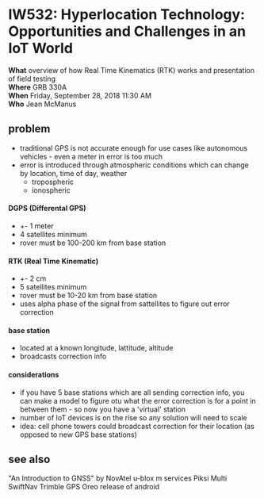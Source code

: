 # IW532: Hyperlocation Technology: Opportunities and Challenges in an IoT World  

**What** overview of how Real Time Kinematics (RTK) works and presentation of field testing  
**Where** GRB 330A  
**When** Friday, September 28, 2018 11:30 AM  
**Who** Jean McManus  

## problem
* traditional GPS is not accurate enough for use cases like autonomous vehicles - even a meter in error is too much
* error is introduced through atmospheric conditions which can change by location, time of day, weather
  * tropospheric
  * ionospheric

#### DGPS (Differental GPS) 
* +- 1 meter
* 4 satellites minimum
* rover must be 100-200 km from base station

#### RTK (Real Time Kinematic) 
* +- 2 cm
* 5 satellites minimum
* rover must be 10-20 km from base station
* uses alpha phase of the signal from sattellites to figure out error correction

#### base station
* located at a known longitude, lattitude, altitude  
* broadcasts correction info

#### considerations
* if you have 5 base stations which are all sending correction info, you can make a model to figure otu what the error correction is for a point in between them - so now you have a 'virtual' station  
* number of IoT devices is on the rise so any solution will need to scale
* idea: cell phone towers could broadcast correction for their location (as opposed to new GPS base stations)

## see also
"An Introduction to GNSS" by NovAtel
u-blox m services
Piksi Multi SwiftNav
Trimble GPS
Oreo release of android
